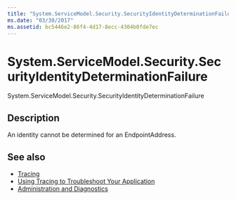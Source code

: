 ```yaml
---
title: "System.ServiceModel.Security.SecurityIdentityDeterminationFailure"
ms.date: "03/30/2017"
ms.assetid: bc5446e2-86f4-4d17-8ecc-4304b0fde7ec
---
```

# System.ServiceModel.Security.SecurityIdentityDeterminationFailure
System.ServiceModel.Security.SecurityIdentityDeterminationFailure  
  
## Description  
 An identity cannot be determined for an EndpointAddress.  
  
## See also
- [Tracing](../../../../../docs/framework/wcf/diagnostics/tracing/index.md)
- [Using Tracing to Troubleshoot Your Application](../../../../../docs/framework/wcf/diagnostics/tracing/using-tracing-to-troubleshoot-your-application.md)
- [Administration and Diagnostics](../../../../../docs/framework/wcf/diagnostics/index.md)
